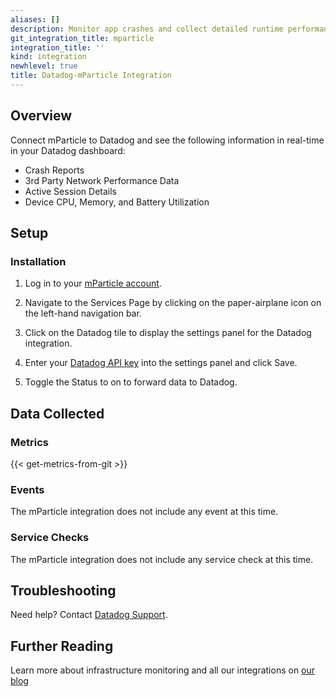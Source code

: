 ```yaml
---
aliases: []
description: Monitor app crashes and collect detailed runtime performance metrics.
git_integration_title: mparticle
integration_title: ''
kind: integration
newhlevel: true
title: Datadog-mParticle Integration
---
```


## Overview
Connect mParticle to Datadog and see the following information in real-time in your Datadog dashboard:

* Crash Reports
* 3rd Party Network Performance Data
* Active Session Details
* Device CPU, Memory, and Battery Utilization

## Setup
### Installation 

1. Log in to your [mParticle account](https://app.mparticle.com/login?return=/).
2. Navigate to the Services Page by clicking on the paper-airplane icon on the left-hand navigation bar.

3. Click on the Datadog tile to display the settings panel for the Datadog integration.

4. Enter your [Datadog API key](https://app.datadoghq.com/account/settings#api) into the settings panel and click Save.

5. Toggle the Status to on to forward data to Datadog.

## Data Collected
### Metrics
{{< get-metrics-from-git >}}

### Events
The mParticle integration does not include any event at this time.

### Service Checks
The mParticle integration does not include any service check at this time.

## Troubleshooting
Need help? Contact [Datadog Support](http://docs.datadoghq.com/help/).

## Further Reading
Learn more about infrastructure monitoring and all our integrations on [our blog](https://www.datadoghq.com/blog/)
